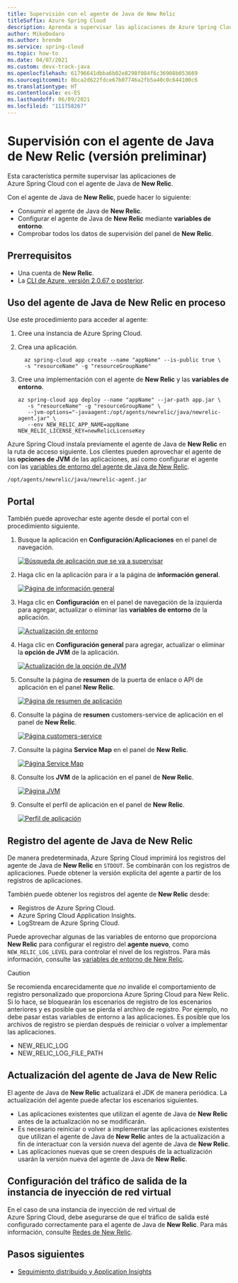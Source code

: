 ```yaml
---
title: Supervisión con el agente de Java de New Relic
titleSuffix: Azure Spring Cloud
description: Aprenda a supervisar las aplicaciones de Azure Spring Cloud con el agente de Java de New Relic.
author: MikeDodaro
ms.author: brendm
ms.service: spring-cloud
ms.topic: how-to
ms.date: 04/07/2021
ms.custom: devx-track-java
ms.openlocfilehash: 61796641dbba6b02e8298f084f6c36908b053669
ms.sourcegitcommit: 8bca2d622fdce67b07746a2fb5a40c0c644100c6
ms.translationtype: HT
ms.contentlocale: es-ES
ms.lasthandoff: 06/09/2021
ms.locfileid: "111758267"
---
```

# <a name="how-to-monitor-with-new-relic-java-agent-preview"></a>Supervisión con el agente de Java de New Relic (versión preliminar)

Esta característica permite supervisar las aplicaciones de Azure Spring Cloud con el agente de Java de **New Relic**.

Con el agente de Java de **New Relic**, puede hacer lo siguiente:
* Consumir el agente de Java de **New Relic**.
* Configurar el agente de Java de **New Relic** mediante **variables de entorno**.
* Comprobar todos los datos de supervisión del panel de **New Relic**.

## <a name="prerequisites"></a>Prerrequisitos

* Una cuenta de **New Relic**.
* La [CLI de Azure, versión 2.0.67 o posterior](/cli/azure/install-azure-cli).

## <a name="leverage-the-new-relic-java-in-process-agent"></a>Uso del agente de Java de New Relic en proceso

Use este procedimiento para acceder al agente:

1. Cree una instancia de Azure Spring Cloud.

2. Crea una aplicación.

    ```shell
      az spring-cloud app create --name "appName" --is-public true \
      -s "resourceName" -g "resourceGroupName"
    ```

3. Cree una implementación con el agente de **New Relic** y las **variables de entorno**.

    ```shell
    az spring-cloud app deploy --name "appName" --jar-path app.jar \
       -s "resourceName" -g "resourceGroupName" \
       --jvm-options="-javaagent:/opt/agents/newrelic/java/newrelic-agent.jar" \
       --env NEW_RELIC_APP_NAME=appName NEW_RELIC_LICENSE_KEY=newRelicLicenseKey
    ```

  Azure Spring Cloud instala previamente el agente de Java de **New Relic** en la ruta de acceso siguiente. Los clientes pueden aprovechar el agente de las **opciones de JVM** de las aplicaciones, así como configurar el agente con las [variables de entorno del agente de Java de New Relic](https://docs.newrelic.com/docs/agents/java-agent/configuration/java-agent-configuration-config-file/#Environment_Variables).

  ```shell
  /opt/agents/newrelic/java/newrelic-agent.jar
  ```

## <a name="portal"></a>Portal

También puede aprovechar este agente desde el portal con el procedimiento siguiente. 

1. Busque la aplicación en **Configuración**/**Aplicaciones** en el panel de navegación.

   [ ![Búsqueda de aplicación que se va a supervisar](media/new-relic-monitoring/find-app.png) ](media/new-relic-monitoring/find-app.png)

2. Haga clic en la aplicación para ir a la página de **información general**.

   [ ![Página de información general](media/new-relic-monitoring/overview-page.png) ](media/new-relic-monitoring/overview-page.png)

3. Haga clic en **Configuración** en el panel de navegación de la izquierda para agregar, actualizar o eliminar las **variables de entorno** de la aplicación.

   [ ![Actualización de entorno](media/new-relic-monitoring/configurations-update-environment.png) ](media/new-relic-monitoring/configurations-update-environment.png)

4. Haga clic en **Configuración general** para agregar, actualizar o eliminar la **opción de JVM** de la aplicación.

   [ ![Actualización de la opción de JVM](media/new-relic-monitoring/update-jvm-option.png) ](media/new-relic-monitoring/update-jvm-option.png)

5. Consulte la página de **resumen** de la puerta de enlace o API de aplicación en el panel **New Relic**.

   [ ![Página de resumen de aplicación](media/new-relic-monitoring/app-summary-page.png) ](media/new-relic-monitoring/app-summary-page.png)

6. Consulte la página de **resumen** customers-service de aplicación en el panel de **New Relic**.
 
   [ ![Página customers-service](media/new-relic-monitoring/customers-service.png) ](media/new-relic-monitoring/customers-service.png)  

7. Consulte la página **Service Map** en el panel de **New Relic**.  

   [ ![Página Service Map](media/new-relic-monitoring/service-map.png) ](media/new-relic-monitoring/service-map.png) 

8. Consulte los **JVM** de la aplicación en el panel de **New Relic**.

   [ ![Página JVM](media/new-relic-monitoring/jvm-page.png) ](media/new-relic-monitoring/jvm-page.png) 

9. Consulte el perfil de aplicación en el panel de **New Relic**.

   [ ![Perfil de aplicación](media/new-relic-monitoring/profile-app.png) ](media/new-relic-monitoring/profile-app.png) 

## <a name="new-relic-java-agent-logging"></a>Registro del agente de Java de New Relic

De manera predeterminada, Azure Spring Cloud imprimirá los registros del agente de Java de **New Relic** en `STDOUT`. Se combinarán con los registros de aplicaciones. Puede obtener la versión explícita del agente a partir de los registros de aplicaciones.

También puede obtener los registros del agente de **New Relic** desde:

* Registros de Azure Spring Cloud.
* Azure Spring Cloud Application Insights.
* LogStream de Azure Spring Cloud.

Puede aprovechar algunas de las variables de entorno que proporciona **New Relic** para configurar el registro del **agente nuevo**, como `NEW_RELIC_LOG_LEVEL` para controlar el nivel de los registros. Para más información, consulte las [variables de entorno de New Relic](https://docs.newrelic.com/docs/agents/java-agent/configuration/java-agent-configuration-config-file/#Environment_Variables).

> [!CAUTION]
> Se recomienda encarecidamente que *no* invalide el comportamiento de registro personalizado que proporciona Azure Spring Cloud para New Relic. Si lo hace, se bloquearán los escenarios de registro de los escenarios anteriores y es posible que se pierda el archivo de registro. Por ejemplo, no debe pasar estas variables de entorno a las aplicaciones. Es posible que los archivos de registro se pierdan después de reiniciar o volver a implementar las aplicaciones.
>
> * NEW_RELIC_LOG
> * NEW_RELIC_LOG_FILE_PATH

## <a name="new-relic-java-agent-updateupgrade"></a>Actualización del agente de Java de New Relic

El agente de Java de **New Relic** actualizará el JDK de manera periódica. La actualización del agente puede afectar los escenarios siguientes.

* Las aplicaciones existentes que utilizan el agente de Java de **New Relic** antes de la actualización no se modificarán.
* Es necesario reiniciar o volver a implementar las aplicaciones existentes que utilizan el agente de Java de **New Relic** antes de la actualización a fin de interactuar con la versión nueva del agente de Java de **New Relic**.
* Las aplicaciones nuevas que se creen después de la actualización usarán la versión nueva del agente de Java de **New Relic**.

## <a name="vnet-injection-instance-outbound-traffic-configuration"></a>Configuración del tráfico de salida de la instancia de inyección de red virtual

En el caso de una instancia de inyección de red virtual de Azure Spring Cloud, debe asegurarse de que el tráfico de salida esté configurado correctamente para el agente de Java de **New Relic**. Para más información, consulte [Redes de New Relic](https://docs.newrelic.com/docs/using-new-relic/cross-product-functions/install-configure/networks/#agents).

## <a name="next-steps"></a>Pasos siguientes
*  [Seguimiento distribuido y Application Insights](how-to-distributed-tracing.md)